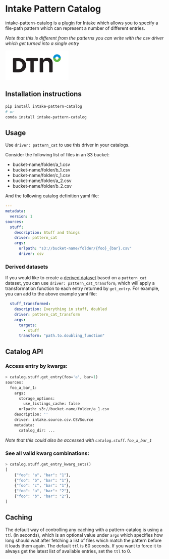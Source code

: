 # Intake Pattern Catalog

intake-pattern-catalog is a [plugin](https://intake.readthedocs.io/en/latest/plugin-directory.html) for Intake
which allows you to specify a file-path pattern which can represent a number of different entries.

_Note that this is different from the patterns you can write with the csv driver which get turned into a single entry_

![](dtn.png)

## Installation instructions

```bash
pip install intake-pattern-catalog
# or
conda install intake-pattern-catalog
```

## Usage

Use `driver: pattern_cat` to use this driver in your catalogs.

Consider the following list of files in an S3 bucket:

* bucket-name/folder/a_1.csv
* bucket-name/folder/b_1.csv
* bucket-name/folder/c_1.csv
* bucket-name/folder/a_2.csv
* bucket-name/folder/b_2.csv

And the following catalog definition yaml file:
```yaml
---
metadata:
  version: 1
sources:
  stuff:
    description: Stuff and things
    driver: pattern_cat
    args:
      urlpath: "s3://bucket-name/folder/{foo}_{bar}.csv"
      driver: csv
```

### Derived datasets

If you would like to create a
[derived dataset](https://intake.readthedocs.io/en/latest/transforms.html) based on a
`pattern_cat` dataset, you can use `driver: pattern_cat_transform`, which will apply
a transformation function to each entry returned by `get_entry`. For example, you can
add to the above example yaml file:
```yaml
  stuff_transformed:
    description: Everything in stuff, doubled
    driver: pattern_cat_transform
    args:
      targets:
        - stuff
      transform: "path.to.doubling_function"
```

## Catalog API

### Access entry by kwargs:
```python
> catalog.stuff.get_entry(foo='a', bar=1)
sources:
  foo_a_bar_1:
    args:
      storage_options:
        use_listings_cache: false
      urlpath: s3://bucket-name/folder/a_1.csv
    description: ''
    driver: intake.source.csv.CSVSource
    metadata:
      catalog_dir: ...
```
_Note that this could also be accessed with `catalog.stuff.foo_a_bar_1`_

### See all valid kwarg combinations:
```python
> catalog.stuff.get_entry_kwarg_sets()
[
    {"foo": "a", "bar": "1"},
    {"foo": "b", "bar": "1"},
    {"foo": "c", "bar": "1"},
    {"foo": "a", "bar": "2"},
    {"foo": "b", "bar": "2"},
]
```

## Caching

The default way of controlling any caching with a pattern-catalog is using a `ttl` (in seconds),
which is an optional value under `args` which specifies how long should wait after fetching a list of files
which match the pattern before it loads them again. The default `ttl` is 60 seconds.
If you want to force it to always get the latest list of available entries, set the `ttl` to 0.